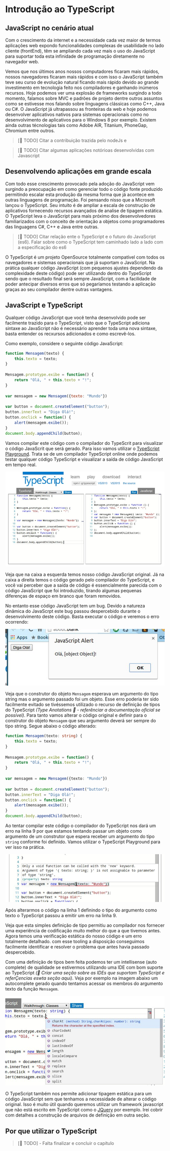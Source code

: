# Introdução ao TypeScript

## JavaScript no cenário atual

Com o crescimento da internet e a necessidade cada vez maior de termos aplicações web expondo funcionalidades complexas de usabilidade no lado cliente (frontEnd), têm se ampliando cada vez mais o uso do JavaScript para suportar toda esta infinidade de programação diretamente no navegador web.

Vemos que nos últimos anos nossos computadores ficaram mais rápidos, nossos navegadores ficaram mais rápidos e com isso o JavaScript também teve seu curso de evolução natural ficando mais rápido devido ao grande investimento em tecnologia feito nos compiladores e ganhando inúmeros recursos. Hoje podemos ver uma explosão de frameworks surgindo a todo momento, falamos sobre MVC e padrões de projeto dentre outros assuntos como se estivesse mos falando sobre linguagens clássicas como C++, Java ou C#. O JavaScript já ultrapassou as fronteiras da web e hoje podemos desenvolver aplicativos nativos para sistemas operacionais como no desenvolvimento de aplicativos para o Windows 8 por exemplo. Existem ainda outras técnologias tais como Adobe AIR, Titanium, PhoneGap, Chromium entre outros.

> [:memo: TODO] Citar a contribuição trazida pelo nodeJs e

> [:memo: TODO] Citar algumas aplicações notórioas desenvolvidas com Javascript

## Desenvolvendo aplicações em grande escala

Com todo esse crescimento provocado pela adoção do JavaScript vem surgindo a preocupação em como gerenciar todo o código fonte produzido permitindo escalar esta produção da mesma forma que já acontece em outras linguagens de programação. Foi pensando nisso que a Microsoft lançou o TypeScript. Seu intuito é de ampliar a escala de construção de aplicativos fornecendo recursos avançados de analise de tipagem estática. O TypeScript leva o JavaScript para mais próximo dos desenvolvedores familiarizados com o conceito de orientação a objetos como programadores das linguagens C#, C++ e Java entre outras.

> [:memo: TODO] Citar relação ente o TypeScript e o futuro do JavaScript (es6). Falar sobre como o TypeScript tem caminhado lado a lado com a especificação do es6

O TypeScript é um projeto OpenSource totalmente compatível com todos os navegadores e sistemas operacionais que já suportam o JavaScript. Na prática qualquer código JavaScript (com pequenos ajustes dependendo da complexidade deste código) pode ser utilizando dentro do TypeScript sendo que o resultado final será sempre JavaScript, com a facilidade de poder antecipar diversos erros que só pegaríamos testando a aplicação graças ao seu compilador dentre outras vantagens.

## JavaScript e TypeScript

Qualquer código JavaScript que você tenha desenvolvido pode ser facilmente trazido para o TypeScript, visto que o TypeScript adiciona sintaxe ao JavaScript não é necessário aprender toda uma nova sintaxe, basta entender os recxursos adicionados e como escrevê-los.

Como exemplo, considere o seguinte código JavaScript:

```javascript
function Mensagem(texto) {
    this.texto = texto;
}

Mensagem.prototype.exibe = function() {
    return "Olá, " + this.texto + "!";
}

var mensagem = new Mensagem({texto: "Mundo"})

var button = document.createElement("button");
button.innerText = "Diga Olá!";
button.onclick = function() {
    alert(mensagem.exibe());
}
document.body.appendChild(button);
```

Vamos compilar este código com o compilador do TypeScrit para visualizar o código JavaScrit que será gerado. Para isso vamos utilizar o [TypeScript Playground](http://www.typescriptlang.org/Playground). Trata se de um compilador TypeScript online onde podemos testar qualquer código TypeScript e visualizar a saída de código JavaScript em tempo real.

![](../images/image001.jpg)

Veja que na caixa a esquerda temos nosso código JavaScript original. Já na caixa a direita temos o código gerado pelo compilador do TypeScript, e você vai perceber que a saída de código é essencialmente parecida com o código JavaScript que foi introduzido, tirando algumas pequenas diferenças de espaço em branco que foram removidos.

No entanto esse código JavaScript tem um bug. Devido a natureza dinâmica do JavaScrpt este bug passou despercebido durante o desenvolvimento deste código. Basta executar o código e veremos o erro ocorrendo:

![](../images/image002.jpg)

Veja que o construtor do objeto `Mensagem` esperava um argumento do tipo string mas o argumento passado foi um objeto. Esse erro poderia ter sido facilmente evitado se tivéssemos utilizado o recurso de definição de tipos do TypeScript _(Type Anotations :memo: - referênciar a documentação oficial se possível)_. Para tanto vamos alterar o código original e definir para o construtor do objeto `Mensagem` que seu argumento deverá ser sempre do tipo string. Segue abaixo o código alterado:

```typescript
function Mensagem(texto: string) {
    this.texto = texto;
}

Mensagem.prototype.exibe = function() {
    return "Olá, " + this.texto + "!";
}

var mensagem = new Mensagem({texto: "Mundo"})

var button = document.createElement("button");
button.innerText = "Diga Olá!";
button.onclick = function() {
    alert(mensagem.exibe());
}
document.body.appendChild(button);
```

Ao tentar compilar este código o compilador do TypeScript nos dará um erro na linha 9 por que estamos tentando passar um objeto como argumento de um construtor que espera receber um argumento do tipo `string` conforme foi definido. Vamos utilizar o TypeScript Playground para ver isso na prática.

![](../images/image003.jpg)

Após alterarmos o código na linha 1 definindo o tipo do argumento como texto o TypeScript passou a emitir um erro na linha 9.

Veja que esta simples definição de tipo permitiu ao compilador nos fornecer uma experiência de codificação muito melhor do que a que tivemos antes. Agora temos uma verificação estática do nosso código e um erro totalmente detalhado. com esse tooling a disposição conseguimos facilmente identificar e resolver o problema que antes havia passado despercebido.

Com uma definição de tipos bem feita podemos ter um intellisense (auto complete) de qualidade se estivermos utilizando uma IDE com bom suporte ao TypeScript _(:memo: Criar uma seção sobre as IDEs que suportam TypeScript e referÇencias eswta seção aqui)_. Veja por exemplo na imagem abaixo um autocomplete gerado quando tentamos acessar os membros do argumento texto da função `Mensagem`.

![](../images/image004.jpg)

O TypeScript também nos permite adicionar tipagem estática para um código JavaScript sem que tenhamos a necessidade de alterar o código original. Isso é muito útil quando queremos utilizar um framework javascript que não está escrito em TypeScript como o [JQuery](https://github.com/borisyankov/DefinitelyTyped/blob/master/jquery/jquery.d.ts) por exemplo. Irei cobrir com detalhes a construção de arquivos de definição em outra seção.

## Por que utilizar o TypeScript

> [:memo: TODO] - Falta finalizar e concluir o capítulo
